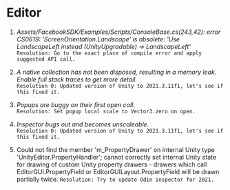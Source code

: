 # Editor

1. _Assets/FacebookSDK/Examples/Scripts/ConsoleBase.cs(243,42): error CS0619: 'ScreenOrientation.Landscape' is obsolete: 'Use LandscapeLeft instead (UnityUpgradable) -> LandscapeLeft'_\
``Resolution: Go to the exact place of compile error and apply suggested API call.``

2. _A native collection has not been disposed, resulting in a memory leak. Enable full stack traces to get more detail._\
``Resolution 0: Updated version of Unity to 2021.3.11f1, let's see if this fixed it.``

3. _Popups are buggy on their first open call._\
``Resolution: Set popup local scale to Vector3.zero on open.``

4. _Inspector bugs out and becomes unscaleable._\
``Resolution 0: Updated version of Unity to 2021.3.11f1, let's see if this fixed it.``

5. Could not find the member 'm_PropertyDrawer' on internal Unity type 'UnityEditor.PropertyHandler'; cannot correctly set internal Unity state for drawing of custom Unity property drawers - drawers which call EditorGUI.PropertyField or EditorGUILayout.PropertyField will be drawn partially twice.
``Resolution: Try to update Odin inspector for 2021.``

